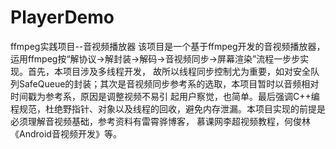 # PlayerDemo
ffmpeg实践项目--音视频播放器
该项目是一个基于ffmpeg开发的音视频播放器，运用ffmpeg按“解协议->解封装->解码->音视频同步->屏幕渲染”流程一步步实现。首先，本项目涉及多线程开发，
故所以线程同步控制尤为重要，如对安全队列SafeQueue的封装；其次是音视频同步参考系的选取，本项目暂时以音频相对时间戳为参考系，原因是调整视频不易引
起用户察觉，也简单。最后强调C++编程规范，杜绝野指针、对象以及线程的回收，避免内存泄漏。本项目实现的前提是必须理解音视频基础，参考资料有雷霄骅博客，
慕课网李超视频教程，何俊林《Android音视频开发》等。
